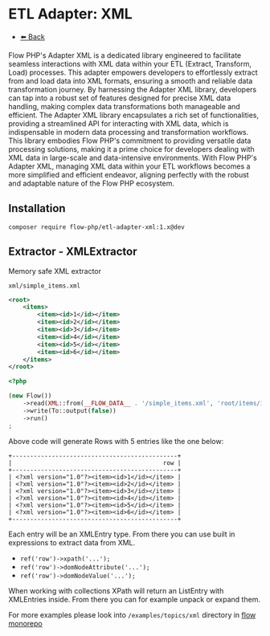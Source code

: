 # ETL Adapter: XML

- [⬅️️ Back](../../introduction.md)

Flow PHP's Adapter XML is a dedicated library engineered to facilitate seamless interactions with XML data within your
ETL (Extract, Transform, Load) processes. This adapter empowers developers to effortlessly extract from and load data
into XML formats, ensuring a smooth and reliable data transformation journey. By harnessing the Adapter XML library,
developers can tap into a robust set of features designed for precise XML data handling, making complex data
transformations both manageable and efficient. The Adapter XML library encapsulates a rich set of functionalities,
providing a streamlined API for interacting with XML data, which is indispensable in modern data processing and
transformation workflows. This library embodies Flow PHP's commitment to providing versatile data processing solutions,
making it a prime choice for developers dealing with XML data in large-scale and data-intensive environments. With Flow
PHP's Adapter XML, managing XML data within your ETL workflows becomes a more simplified and efficient endeavor,
aligning perfectly with the robust and adaptable nature of the Flow PHP ecosystem.

## Installation

```
composer require flow-php/etl-adapter-xml:1.x@dev
```

## Extractor - XMLExtractor

Memory safe XML extractor

`xml/simple_items.xml`

```xml
<root>
    <items>
        <item><id>1</id></item>
        <item><id>2</id></item>
        <item><id>3</id></item>
        <item><id>4</id></item>
        <item><id>5</id></item>
        <item><id>6</id></item>
    </items>
</root>
```

```php 
<?php

(new Flow())
    ->read(XML::from(__FLOW_DATA__ . '/simple_items.xml', 'root/items/item'))
    ->write(To::output(false))
    ->run()
;
```

Above code will generate Rows with 5 entries like the one below:

```shell
+----------------------------------------------+
|                                          row |
+----------------------------------------------+
| <?xml version="1.0"?><item><id>1</id></item> |
| <?xml version="1.0"?><item><id>2</id></item> |
| <?xml version="1.0"?><item><id>3</id></item> |
| <?xml version="1.0"?><item><id>4</id></item> |
| <?xml version="1.0"?><item><id>5</id></item> |
| <?xml version="1.0"?><item><id>6</id></item> |
+----------------------------------------------+
```

Each entry will be an XMLEntry type.
From there you can use built in expressions to extract data from XML.

- `ref('row')->xpath('...');`
- `ref('row')->domNodeAttribute('...');`
- `ref('row')->domNodeValue('...');`

When working with collections XPath will return an ListEntry with XMLEntries inside.
From there you can for example unpack or expand them.

For more examples please look into `/examples/topics/xml` directory in [flow monorepo](https://github.com/flow-php/flow)